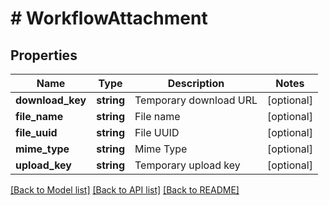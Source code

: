 # # WorkflowAttachment

## Properties

Name | Type | Description | Notes
------------ | ------------- | ------------- | -------------
**download_key** | **string** | Temporary download URL | [optional]
**file_name** | **string** | File name | [optional]
**file_uuid** | **string** | File UUID | [optional]
**mime_type** | **string** | Mime Type | [optional]
**upload_key** | **string** | Temporary upload key | [optional]

[[Back to Model list]](../../README.md#models) [[Back to API list]](../../README.md#endpoints) [[Back to README]](../../README.md)

